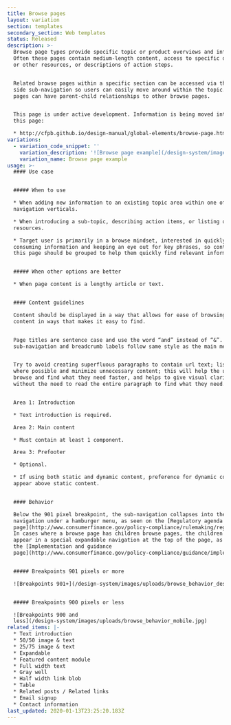 ```yaml
---
title: Browse pages
layout: variation
section: templates
secondary_section: Web templates
status: Released
description: >-
  Browse page types provide specific topic or product overviews and information.
  Often these pages contain medium-length content, access to specific documents
  or other resources, or descriptions of action steps.


  Related browse pages within a specific section can be accessed via the left
  side sub-navigation so users can easily move around within the topic. Browse
  pages can have parent-child relationships to other browse pages.


  This page is under active development. Information is being moved into it from
  this page:

  * http://cfpb.github.io/design-manual/global-elements/browse-page.html
variations:
  - variation_code_snippet: ''
    variation_description: '![Browse page example](/design-system/images/uploads/browse_example.jpg)'
    variation_name: Browse page example
usage: >-
  #### Use case


  ##### When to use

  * When adding new information to an existing topic area within one of the main
  navigation verticals.

  * When introducing a sub-topic, describing action items, or listing out
  resources.

  * Target user is primarily in a browse mindset, interested in quickly
  consuming information and keeping an eye out for key phrases, so content on
  this page should be grouped to help them quickly find relevant information.


  ##### When other options are better

  * When page content is a lengthy article or text.


  #### Content guidelines

  Content should be displayed in a way that allows for ease of browsing; group
  content in ways that makes it easy to find.


  Page titles are sentence case and use the word “and” instead of “&”. Left side
  sub-navigation and breadcrumb labels follow same style as the main menu.


  Try to avoid creating superfluous paragraphs to contain url text; list urls
  where possible and minimize unnecessary content; this will help the user
  browse and find what they need faster, and helps to give visual clarity
  without the need to read the entire paragraph to find what they need.


  Area 1: Introduction

  * Text introduction is required.

  Area 2: Main content

  * Must contain at least 1 component.

  Area 3: Prefooter

  * Optional.

  * If using both static and dynamic content, preference for dynamic content to
  appear above static content.


  #### Behavior

  Below the 901 pixel breakpoint, the sub-navigation collapses into the global
  navigation under a hamburger menu, as seen on the [Regulatory agenda
  page](http://www.consumerfinance.gov/policy-compliance/rulemaking/regulatory-agenda/).
  In cases where a browse page has children browse pages, the children will
  appear in a special expandable navigation at the top of the page, as seen on
  the [Implementation and guidance
  page](http://www.consumerfinance.gov/policy-compliance/guidance/implementation-guidance/).


  ##### Breakpoints 901 pixels or more

  ![Breakpoints 901+](/design-system/images/uploads/browse_behavior_desktop.jpg)


  ##### Breakpoints 900 pixels or less

  ![Breakpoints 900 and
  less](/design-system/images/uploads/browse_behavior_mobile.jpg)
related_items: |-
  * Text introduction
  * 50/50 image & text
  * 25/75 image & text
  * Expandable
  * Featured content module
  * Full width text
  * Gray well
  * Half width link blob
  * Table
  * Related posts / Related links
  * Email signup
  * Contact information
last_updated: 2020-01-13T23:25:20.183Z
---
```


